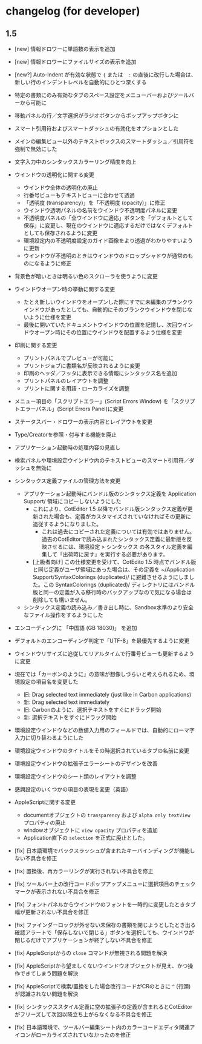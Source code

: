 
changelog (for developer)
==========================

1.5
--------------------------
- [new] 情報ドロワーに単語数の表示を追加
- [new] 情報ドロワーにファイルサイズの表示を追加
- [new?] Auto-Indent が有効な状態で `{` または　`:` の直後に改行した場合は、新しい行のインデントレベルを自動的にひとつ深くする
- 特定の書類にのみ有効なタブのスペース設定をメニューバーおよびツールバーから可能に
- 移動パネルの行／文字選択がラジオボタンからポップアップボタンに
- スマート引用符およびスマートダッシュの有効化をオプションとした
- メインの編集ビュー以外のテキストボックスのスマートダッシュ／引用符を強制で無効にした
- 文字入力中のシンタックスカラーリング精度を向上
- ウインドウの透明化に関する変更
	- ウインドウ全体の透明化の廃止
	- 行番号ビューもテキストビューに合わせて透過
	- 「透明度 (transparency)」を「不透明度 (opacity)」に修正
	- ウインドウ透明パネルの名前をウインドウ不透明度パネルに変更
	- 不透明度パネルの「全ウインドウに適応」ボタンを「デフォルトとして保存」に変更し、現在のウインドウに適応するだけではなくデフォルトとしても保存されるように変更
	- 環境設定内の不透明度設定のガイド画像をより透過がわかりやすいように更新
    - ウインドウが不透明のときはウインドウのドロップシャドウが通常のものになるように修正
- 背景色が暗いときは明るい色のスクローラを使うように変更
- ウインドウオープン時の挙動に関する変更
    - たとえ新しいウインドウをオープンした際にすでに未編集のプランクウインドウがあったとしても、自動的にそのブランクウインドウを閉じないように仕様を変更
    - 最後に開いていたドキュメントウインドウの位置を記憶し、次回ウインドウオープン時にその位置にウインドウを配置するよう仕様を変更
- 印刷に関する変更
    - プリントパネルでプレビューが可能に
    - プリントジョブに書類名が反映されるように変更
    - 印刷のヘッダ／フッタに表示できる情報にシンタックス名を追加
    - プリントパネルのレイアウトを調整
    - プリントに関する用語・ローカライズを調整
- メニュー項目の「スクリプトエラー」(Script Errors Window) を「スクリプトエラーパネル」(Script Errors Panel)に変更
- ステータスバー・ドロワーの表示内容とレイアウトを変更
- Type/Creatorを参照・付与する機能を廃止
- アプリケーション起動時の処理内容の見直し
- 検索パネルや環境設定ウインドウ内のテキストビューのスマート引用符／ダッシュを無効に
- シンタックス定義ファイルの管理方法を変更
    - アプリケーション起動時にバンドル版のシンタックス定義を Application Support/ 領域にコピーしないようにした
        - これにより、CotEditor 1.5 以降でバンドル版シンタックス定義が更新された場合も、定義がカスタマイズされていなければその更新に追従するようになりました。
            - これは過去にコピーされた定義については有効ではありません。過去のCotEditorで読み込まれたシンタックス定義に最新版を反映させるには、環境設定 > シンタックス の各スタイル定義を編集して「出荷時に戻す」を実行する必要があります。
        - [上級者向け] この仕様変更を受けて、CotEdito 1.5 時点でバンドル版と同じ定義がユーザ領域にあった場合は、その定義を ~/Application Support/SyntaxColorings (duplicated)/ に避難させるようにしました。この SyntaxColorings (duplicated)/ ディレクトリにはバンドル版と同一の定義が入る移行時のバックアップなので気になる場合は削除しても構いません。
    - シンタックス定義の読み込み／書き出し時に、Sandbox水準のより安全なファイル操作をするようにした
- エンコーディングに 「中国語 (GB 18030)」 を追加
- デフォルトのエンコーディング判定で「UTF-8」を最優先するように変更
- ウインドウリサイズに追従してリアルタイムで行番号ビューも更新するように変更
- 現在では「カーボンのように」の意味が想像しづらいと考えられるため、環境設定の項目名を変更した
    - 旧: Drag selected text immediately (just like in Carbon applications)
    - 新: Drag selected text immediately
    - 旧: Carbonのように、選択テキストをすぐにドラッグ開始
    - 新: 選択テキストをすぐにドラッグ開始
- 環境設定ウインドウなどの数値入力用のフィールドでは、自動的にローマ字入力に切り替わるようにした
- 環境設定ウインドウのタイトルをその時選択されているタブの名前に変更
- 環境設定ウインドウの拡張子エラーシートのデザインを改善
- 環境設定ウインドウのシート類のレイアウトを調整
- 感興設定のいくつかの項目の表現を変更（英語）

- AppleScriptに関する変更
	- documentオブジェクトの `transparency` および `alpha only textView` プロパティの廃止
	- windowオブジェクトに `view opacity` プロパティを追加
    - Application直下の `selection` を正式に廃止とした。

- [fix] 日本語環境でバックスラッシュが含まれたキーバインディングが機能しない不具合を修正
- [fix] 置換後、再カラーリングが実行されない不具合を修正
- [fix] ツールバー上の改行コードポップアップメニューに選択項目のチェックマークが表示されない不具合を修正
- [fix] フォントパネルからウインドウのフォントを一時的に変更したときタブ幅が更新されない不具合を修正
- [fix] ファインダーロックが外せない未保存の書類を閉じようとしたとき出る確認アラートで「保存しないで閉じる」ボタンを選択しても、ウインドウが閉じるだけでアプリケーションが終了しない不具合を修正
- [fix] AppleScriptからの `close` コマンドが無視される問題を解決
- [fix] AppleScriptから望ましくないウインドウオブジェクトが見え、かつ操作できてしまう問題を解決
- [fix] AppleScriptで検索/置換をした場合改行コードがCRのときに `^` (行頭) が認識されない問題を解決
- [fix] シンタックススタイル定義に空の拡張子の定義が含まれるとCotEditorがフリーズして次回以降立ち上がらなくなる不具合を修正
- [fix] 日本語環境で、ツールバー編集シート内のカラーコードエディタ関連アイコンがローカライズされていなかったのを修正
